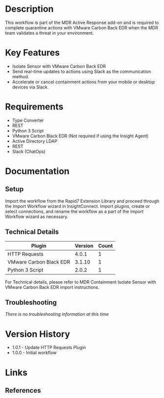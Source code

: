 # Description

This workflow is part of the MDR Active Response add-on and is required to complete quarantine actions with VMware Carbon Back EDR when the MDR team validates a threat in your environment.

# Key Features

* Isolate Sensor with VMware Carbon Back EDR
* Send real-time updates to actions using Slack as the communication method.
* Accelerate or cancel containment actions from your mobile or desktop devices via Slack.


# Requirements

* Type Converter
* REST 
* Python 3 Script 
* VMware Carbon Black EDR (Not required if using the Insight Agent)
* Active Directory LDAP 
* REST 
* Slack (ChatOps)


# Documentation

## Setup

Import the workflow from the Rapid7 Extension Library and proceed through the Import Workflow wizard in InsightConnect. Import plugins, create or select connections, and rename the workflow as a part of the Import Workflow wizard as necessary.
 
## Technical Details

|Plugin|Version|Count|
|----|----|--------|
|HTTP Requests|4.0.1|1|
|VMware Carbon Black EDR|3.1.10|1|
|Python 3 Script|2.0.2|1|

For Technical details, please refer to MDR Containment Isolate Sensor with VMware Carbon Back EDR import instructions.

## Troubleshooting

_There is no troubleshooting information at this time_

# Version History

* 1.0.1 - Update HTTP Requests Plugin
* 1.0.0 - Initial workflow

# Links

## References
